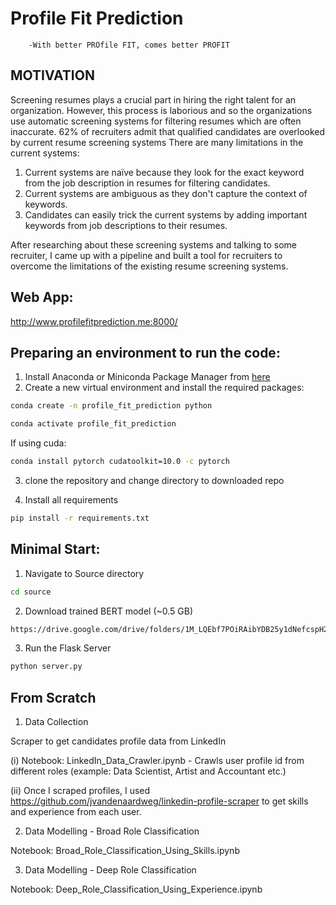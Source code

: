 # Profile Fit Prediction 
        -With better PROfile FIT, comes better PROFIT

## MOTIVATION
Screening resumes plays a crucial part in hiring the right talent for an organization. However, this process is laborious and so the organizations use automatic screening systems for filtering resumes which are often inaccurate. 62% of recruiters admit that qualified candidates are overlooked by current resume screening systems
There are many limitations in the current systems:

1. Current systems are naïve because they look for the exact keyword from the job description in resumes for filtering candidates.
2. Current systems are ambiguous as they don't capture the context of keywords.
3. Candidates can easily trick the current systems by adding important keywords from job descriptions to their resumes.

After researching about these screening systems and talking to some recruiter, I came up with a pipeline and built a tool for recruiters to overcome the limitations of the existing resume screening systems.  

## Web App:
http://www.profilefitprediction.me:8000/

## Preparing an environment to run the code:

1. Install Anaconda or Miniconda Package Manager from [here](https://www.anaconda.com/products/individual)
2. Create a new virtual environment and install the required packages:
```bash
conda create -n profile_fit_prediction python
```
```bash
conda activate profile_fit_prediction
```
If using cuda:
```bash
conda install pytorch cudatoolkit=10.0 -c pytorch
```
3. clone the repository and change directory to downloaded repo

4. Install all requirements
```bash
pip install -r requirements.txt 
```

## Minimal Start:

1. Navigate to Source directory 
```bash
cd source
```

2. Download trained BERT model (~0.5 GB) 
```bash
https://drive.google.com/drive/folders/1M_LQEbf7POiRAibYDB25y1dNefcspH2C?usp=sharing
```

3. Run the Flask Server
```bash
python server.py
```

## From Scratch

1. Data Collection

Scraper to get candidates profile data from LinkedIn

(i) Notebook: LinkedIn_Data_Crawler.ipynb - Crawls user profile id from different roles (example: Data Scientist, Artist and Accountant etc.)

(ii) Once I scraped profiles, I used https://github.com/jvandenaardweg/linkedin-profile-scraper to get skills and experience from each user.

2. Data Modelling - Broad Role Classification

Notebook: Broad_Role_Classification_Using_Skills.ipynb

3. Data Modelling - Deep Role Classification

Notebook: Deep_Role_Classification_Using_Experience.ipynb

